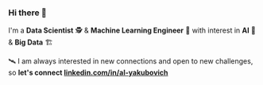 ### Hi there 👋
I'm a **Data Scientist** 🕵️ & **Machine Learning Engineer** 👷 with interest in **AI** 🤖 & **Big Data** 🏗️

🛰️ I am always interested in new connections and open to new challenges, so **let's connect [linkedin.com/in/al-yakubovich](https://www.linkedin.com/in/al-yakubovich/)**




<!--
**al-yakubovich/al-yakubovich** is a ✨ _special_ ✨ repository because its `README.md` (this file) appears on your GitHub profile.
/ML/DL/NLP/CV/RL


https://github.com/ikatyang/emoji-cheat-sheet/blob/master/README.md

-->
